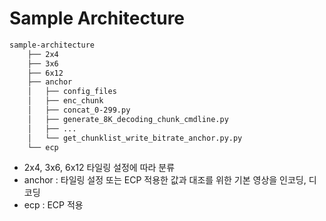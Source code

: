 # Sample Architecture

```bash
sample-architecture
    ├── 2x4
    ├── 3x6
    ├── 6x12
    ├── anchor
    │   ├── config_files
    │   ├── enc_chunk
    │   ├── concat_0-299.py
    │   ├── generate_8K_decoding_chunk_cmdline.py
    │   ├── ...    
    │   └── get_chunklist_write_bitrate_anchor.py.py
    └── ecp
```

- 2x4, 3x6, 6x12 타일링 설정에 따라 분류
- anchor : 타일링 설정 또는 ECP 적용한 값과 대조를 위한 기본 영상을 인코딩, 디코딩
- ecp : ECP 적용

